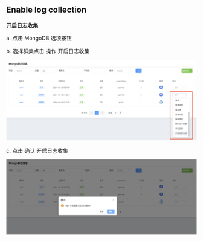 ## Enable log collection

**开启日志收集**



a. 点击 MongoDB 选项按钮

b. 选择群集点击 操作 开启日志收集

![1](../../../../../../images/whalealPlatformImages/Enablelogcollection.png)

c. 点击 确认 开启日志收集

![1](../../../../../../images/whalealPlatformImages/Enablelogcollection1.png)